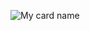 ![My card name](https://cardivo.vercel.app/api?name=Abhinav%20AJ&description=Hi,%20Welcome%20To%20My%20Profile%20❤️‍🩹%20‎&image=https://avatars.githubusercontent.com/u/136873229?v=4&s=10?v=4&backgroundColor=%23ecf0f1&instagram=am.abhinxv&github=4bhinxv&twitter=am_abhinxv&pattern=leaf&colorPattern=%23eaeaea)
